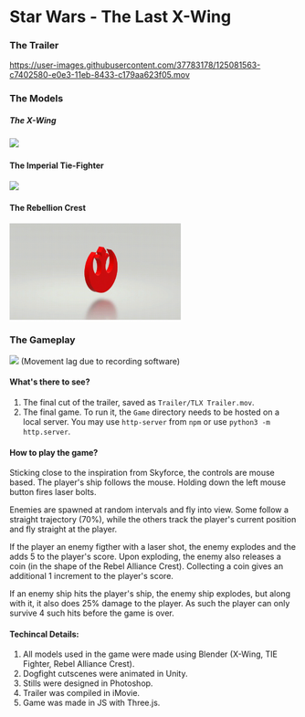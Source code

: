 # Star Wars - The Last X-Wing


### The Trailer

https://user-images.githubusercontent.com/37783178/125081563-c7402580-e0e3-11eb-8433-c179aa623f05.mov


### The Models

##### The X-Wing
<img src="./Misc/XWing.gif" width="300px"/>

#### The Imperial Tie-Fighter
<img src="./Misc/Tie.gif" width="300px"/>

#### The Rebellion Crest
<img src="./Misc/Crest.gif" width="300px"/>

### The Gameplay

<img src="./Misc/TLX.gif" width="800px">
(Movement lag due to recording software)

#### What's there to see?

1. The final cut of the trailer, saved as `Trailer/TLX Trailer.mov`.
2. The final game. To run it, the `Game` directory needs to be hosted on a local server. You may use `http-server` from `npm` or use `python3 -m http.server`.

#### How to play the game?

Sticking close to the inspiration from Skyforce, the controls are mouse based. The player's ship follows the mouse. Holding down the left mouse button fires laser bolts.

Enemies are spawned at random intervals and fly into view. Some follow a straight trajectory (70%), while the others track the player's current position and fly straight at the player.

If the player an enemy figther with a laser shot, the enemy explodes and the adds 5 to the player's score. Upon exploding, the enemy also releases a coin (in the shape of the Rebel Alliance Crest). Collecting a coin gives an additional 1 increment to the player's score.

If an enemy ship hits the player's ship, the enemy ship explodes, but along with it, it also does 25% damage to the player. As such the player can only survive 4 such hits before the game is over.

#### Techincal Details:

1. All models used in the game were made using Blender (X-Wing, TIE Fighter, Rebel Alliance Crest).
2. Dogfight cutscenes were animated in Unity.
3. Stills were designed in Photoshop.
4. Trailer was compiled in iMovie.
5. Game was made in JS with Three.js.

